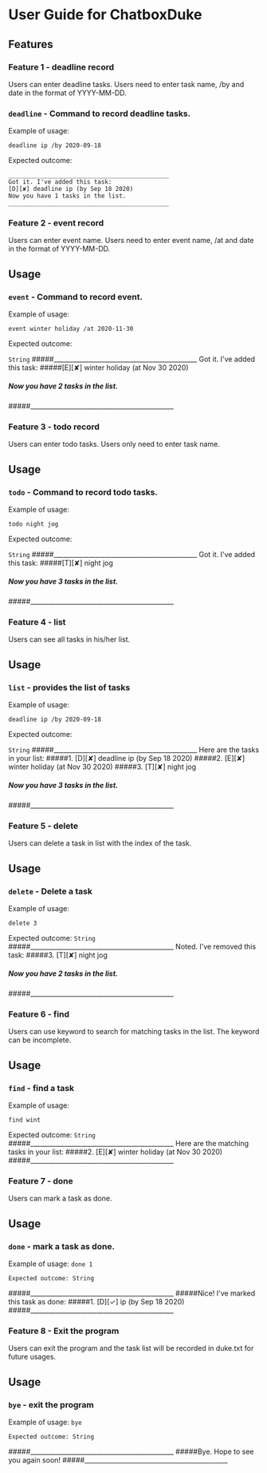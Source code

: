 # User Guide for ChatboxDuke

## Features

### Feature 1 - deadline record
Users can enter deadline tasks. Users need to enter task name, /by and date in the format of YYYY-MM-DD.


### `deadline` - Command to record deadline tasks. 

Example of usage: 

`deadline ip /by 2020-09-18`

Expected outcome:
    
    _____________________________________________
    Got it. I've added this task:
    [D][✘] deadline ip (by Sep 18 2020)
    Now you have 1 tasks in the list.
    _____________________________________________

### Feature 2 - event record
Users can enter event name. Users need to enter event name, /at and date in the format of YYYY-MM-DD.

## Usage

### `event` - Command to record event.

Example of usage: 

`event winter holiday /at 2020-11-30`

Expected outcome:

`String`
 #####_____________________________________________
Got it. I've added this task:
 #####[E][✘] winter holiday (at Nov 30 2020)
 ##### Now you have 2 tasks in the list.
 #####_____________________________________________
 
 ### Feature 3 - todo record
 Users can enter todo tasks. Users only need to enter task name.
 
 ## Usage
 
 ### `todo` - Command to record todo tasks. 
 
 Example of usage: 
 
 `todo night jog`
 
 Expected outcome:
 
 `String`
  #####_____________________________________________
 Got it. I've added this task:
  #####[T][✘] night jog
  ##### Now you have 3 tasks in the list.
  #####_____________________________________________
  
  ### Feature 4 - list
  Users can see all tasks in his/her list.
  
  ## Usage
  
  ### `list` - provides the list of tasks
  
  Example of usage: 
  
  `deadline ip /by 2020-09-18`
  
  Expected outcome:
  
  `String`
  #####_____________________________________________
  Here are the tasks in your list:
  #####1. [D][✘] deadline ip (by Sep 18 2020)
  #####2. [E][✘] winter holiday (at Nov 30 2020)
  #####3. [T][✘] night jog
  ##### Now you have 3 tasks in the list.
  #####_____________________________________________
  
  ### Feature 5 - delete
   Users can delete a task in list with the index of the task.
    
   ## Usage
    
   ### `delete` - Delete a task
    
   Example of usage: 
    
   `delete 3`
    
   Expected outcome:
   `String`
   #####_____________________________________________
   Noted. I've removed this task:
   #####3. [T][✘] night jog
   ##### Now you have 2 tasks in the list.
   #####_____________________________________________
   
   ### Feature 6 - find
   Users can use keyword to search for matching tasks in the list. The keyword can be incomplete.
    
   ## Usage
    
   ### `find` - find a task
    
   Example of usage: 
    
   `find wint`
    
   Expected outcome:
   `String`
   #####_____________________________________________
   Here are the matching tasks in your list:
   #####2. [E][✘] winter holiday (at Nov 30 2020)
   #####_____________________________________________
   
   ### Feature 7 - done
   Users can mark a task as done.
       
   ## Usage
       
   ### `done` - mark a task as done.
       
   Example of usage: 
   `done 1`
   
    Expected outcome: String
     
   #####_____________________________________________
   #####Nice! I've marked this task as done:
   #####1. [D][✓] ip (by Sep 18 2020)
   #####_____________________________________________

   ### Feature 8 - Exit the program
   Users can exit the program and the task list will be recorded in duke.txt for future usages.
       
   ## Usage
       
   ### `bye` - exit the program
       
   Example of usage: 
   `bye`
   
    Expected outcome: String
     
   #####_____________________________________________
   #####Bye. Hope to see you again soon!
   #####_____________________________________________   
   
   
   
   
   
    
  